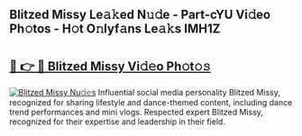 ## Blitzed Missy Le𝚊𝚔ed N𝚞𝚍e - Part-cYU Vi𝚍eo Ph𝚘tos - H𝚘t O𝚗lyf𝚊ns Le𝚊𝚔s IMH1Z

# <h2><a href="http://hf4avk.feru.top/?c=Blitzed+Missy">🔗 👉 🔴 Blitzed Missy Vi𝚍𝚎o Ph𝚘t𝚘𝚜</a></h2>

[![Blitzed Missy Nu𝚍𝚎s](https://i.imgur.com/0TWrTi3.gif)](http://hf4avk.feru.top/?c=Blitzed+Missy)
Influential social media personality Blitzed Missy, recognized for sharing lifestyle and dance-themed content, including dance trend performances and mini vlogs. Respected expert Blitzed Missy, recognized for their expertise and leadership in their field. 
